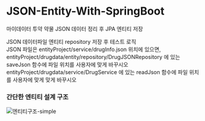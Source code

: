 # JSON-Entity-With-SpringBoot
마이데이터 투약 약물 JSON 데이터 정리 후 JPA 엔티티 저장

JSON 데이터파일 엔티티 repository 저장 후 테스트 로직<br>
JSON 파일은 entityProject/service/drugInfo.json 위치에 있으면,<br>
entityProject/drugdata/entity/repository/DrugJSONRepository 에 있는 saveJson 함수에 파일 위치를 사용자에 맞게 바꾸시오<br>
entityProject/drugdata/service/DrugService 에 있는 readJson 함수에 파일 위치를 사용자에 맞게 맞게 바꾸시오


### 간단한 엔티티 설계 구조
![엔티티구조-simple](https://user-images.githubusercontent.com/71916223/159112224-33f95fea-54f0-48df-8208-42192b7747a5.PNG)
